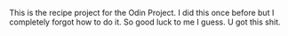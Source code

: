 This is the recipe project for the Odin Project. I did this once before but I completely forgot how to do it. So good luck to me I guess. U got this shit.